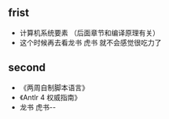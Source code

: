 ## frist 
+ 计算机系统要素 （后面章节和编译原理有关）
+ 这个时候再去看龙书 虎书 就不会感觉很吃力了

## second
+ 《两周自制脚本语言》 
+ 《Antlr 4 权威指南》
+  龙书 虎书--